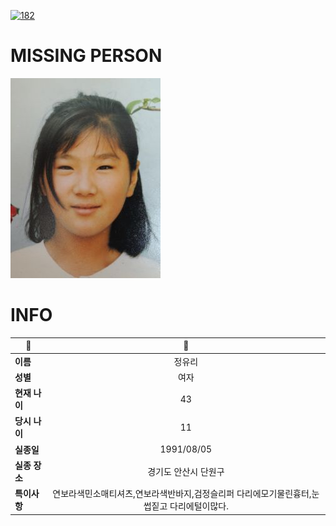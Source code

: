 [![182](https://img.shields.io/badge/%EC%8B%A4%EC%A2%85%EC%8B%A0%EA%B3%A0%EB%8A%94%20%EA%B5%AD%EB%B2%88%EC%97%86%EC%9D%B4-182-blue)](http://safe182.go.kr/index.do)

# MISSING PERSON

<img src="./missing_person.jpg">

# INFO

|🔑|💎|
|--|:--:|
|**이름**|정유리|
|**성별**|여자|
|**현재 나이**|43|
|**당시 나이**|11|
|**실종일**|1991/08/05|
|**실종 장소**|경기도 안산시 단원구 |
|**특이사항**|연보라색민소매티셔츠,연보라색반바지,검정슬리퍼 다리에모기물린흉터,눈썹짙고 다리에털이많다.|

